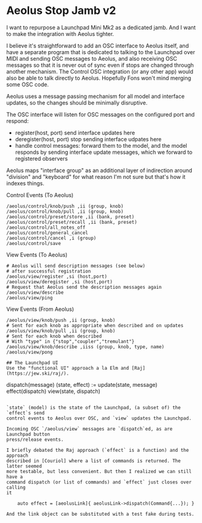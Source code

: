 # Aeolus Stop Jamb v2
I want to repurpose a Launchpad Mini Mk2 as a dedicated jamb. And I want to
make the integration with Aeolus tighter.

I believe it's straightforward to add an OSC interface to Aeolus itself, and
have a separate program that is dedicated to talking to the Launchpad over
MIDI and sending OSC messages to Aeolus, and also receiving OSC messages so
that it is never out of sync even if stops are changed through another
mechanism. The Control OSC integration (or any other app) would also be able
to talk directly to Aeolus. Hopefully Fons won't mind merging some OSC code.

Aeolus uses a message passing mechanism for all model and interface updates,
so the changes should be minimally disruptive.

The OSC interface will listen for OSC messages on the configured port and respond:
- register(host, port) send interface updates here
- deregister(host, port) stop sending interface udpates here
- handle control messages: forward them to the model, and the model responds by sending interface update messages, which we forward to registered observers

Aeolus maps "interface group" as an additional layer of indirection around "division" and "keyboard" for what reason I'm not sure but that's how it indexes things.

Control Events (To Aeolus)
```
/aeolus/control/knob/push ,ii (group, knob)
/aeolus/control/knob/pull ,ii (group, knob)
/aeolus/control/preset/store ,ii (bank, preset)
/aeolus/control/preset/recall ,ii (bank, preset)
/aeolus/control/all_notes_off
/aeolus/control/general_cancel
/aeolus/control/cancel ,i (group)
/aeolus/control/save
```

View Events (To Aeolus)
```
# Aeolus will send description messages (see below)
# after successful registration
/aeolus/view/register ,si (host,port)
/aeolus/view/deregister ,si (host,port)
# Request that Aeolus send the description messages again
/aeolus/view/describe
/aeolus/view/ping
```

View Events (From Aeolus)
```
/aeolus/view/knob/push ,ii (group, knob)
# Sent for each knob as appropriate when described and on updates
/aeolus/view/knob/pull ,ii (group, knob)
# Sent for each knob when described
# With "type" in {"stop","coupler","tremulant"}
/aeolus/view/knob/describe ,iiss (group, knob, type, name)
/aeolus/view/pong

## The Launchpad UI
Use the "functional UI" approach a la Elm and [Raj](https://jew.ski/raj/).

```
dispatch(message)
  (state, effect) := update(state, message)
  effect(dispatch)
  view(state, dispatch)
```

`state` (model) is the state of the Launchpad, (a subset of) the `effect`s send
control events to Aeolus over OSC, and `view` updates the Launchpad.

Incoming OSC `/aeolus/view` messages are `dispatch`ed, as are Launchpad button
press/release events.

I briefly debated the Raj approach (`effect` is a function) and the approach
described in [Couriol] where a list of commands is returned. The latter seemed
more testable, but less convenient. But then I realized we can still have a
command dispatch (or list of commands) and `effect` just closes over calling
it

    auto effect = [aeolusLink]{ aeolusLink->dispatch(Command{...}); }

And the link object can be substituted with a test fake during tests.
